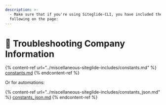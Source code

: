```yaml
---
description: >-
  - Make sure that if you're using Siteglide-CLI, you have included the
  following on the page:
---
```


# 🔧 Troubleshooting Company Information

{% content-ref url="../miscellaneous-siteglide-includes/constants.md" %}
[constants.md](../miscellaneous-siteglide-includes/constants.md)
{% endcontent-ref %}

Or for automations:

{% content-ref url="../miscellaneous-siteglide-includes/constants_json.md" %}
[constants\_json.md](../miscellaneous-siteglide-includes/constants\_json.md)
{% endcontent-ref %}
